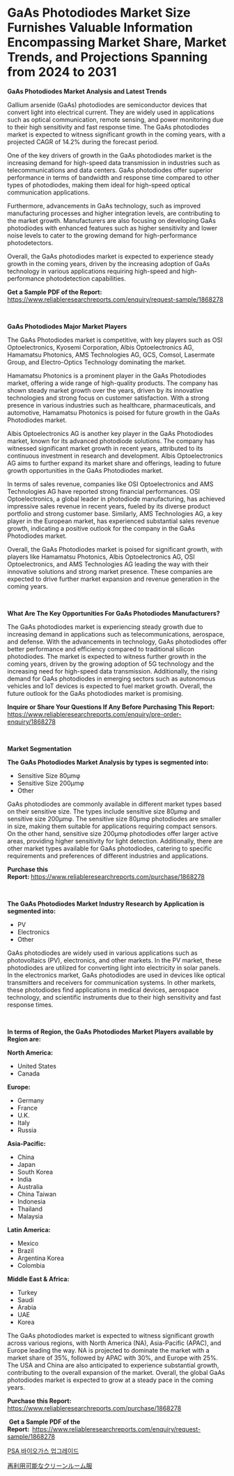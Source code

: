 <p><h1>GaAs Photodiodes Market Size Furnishes Valuable Information Encompassing Market Share, Market Trends, and Projections Spanning from 2024 to 2031</h1></p><p><strong>GaAs Photodiodes Market Analysis and Latest Trends</strong></p>
<p><p>Gallium arsenide (GaAs) photodiodes are semiconductor devices that convert light into electrical current. They are widely used in applications such as optical communication, remote sensing, and power monitoring due to their high sensitivity and fast response time. The GaAs photodiodes market is expected to witness significant growth in the coming years, with a projected CAGR of 14.2% during the forecast period.</p><p>One of the key drivers of growth in the GaAs photodiodes market is the increasing demand for high-speed data transmission in industries such as telecommunications and data centers. GaAs photodiodes offer superior performance in terms of bandwidth and response time compared to other types of photodiodes, making them ideal for high-speed optical communication applications.</p><p>Furthermore, advancements in GaAs technology, such as improved manufacturing processes and higher integration levels, are contributing to the market growth. Manufacturers are also focusing on developing GaAs photodiodes with enhanced features such as higher sensitivity and lower noise levels to cater to the growing demand for high-performance photodetectors.</p><p>Overall, the GaAs photodiodes market is expected to experience steady growth in the coming years, driven by the increasing adoption of GaAs technology in various applications requiring high-speed and high-performance photodetection capabilities.</p></p>
<p><strong>Get a Sample PDF of the Report:&nbsp;</strong> <a href="https://www.reliableresearchreports.com/enquiry/request-sample/1868278">https://www.reliableresearchreports.com/enquiry/request-sample/1868278</a></p>
<p>&nbsp;</p>
<p><strong>GaAs Photodiodes Major Market Players</strong></p>
<p><p>The GaAs Photodiodes market is competitive, with key players such as OSI Optoelectronics, Kyosemi Corporation, Albis Optoelectronics AG, Hamamatsu Photonics, AMS Technologies AG, GCS, Comsol, Lasermate Group, and Electro-Optics Technology dominating the market.</p><p>Hamamatsu Photonics is a prominent player in the GaAs Photodiodes market, offering a wide range of high-quality products. The company has shown steady market growth over the years, driven by its innovative technologies and strong focus on customer satisfaction. With a strong presence in various industries such as healthcare, pharmaceuticals, and automotive, Hamamatsu Photonics is poised for future growth in the GaAs Photodiodes market.</p><p>Albis Optoelectronics AG is another key player in the GaAs Photodiodes market, known for its advanced photodiode solutions. The company has witnessed significant market growth in recent years, attributed to its continuous investment in research and development. Albis Optoelectronics AG aims to further expand its market share and offerings, leading to future growth opportunities in the GaAs Photodiodes market.</p><p>In terms of sales revenue, companies like OSI Optoelectronics and AMS Technologies AG have reported strong financial performances. OSI Optoelectronics, a global leader in photodiode manufacturing, has achieved impressive sales revenue in recent years, fueled by its diverse product portfolio and strong customer base. Similarly, AMS Technologies AG, a key player in the European market, has experienced substantial sales revenue growth, indicating a positive outlook for the company in the GaAs Photodiodes market.</p><p>Overall, the GaAs Photodiodes market is poised for significant growth, with players like Hamamatsu Photonics, Albis Optoelectronics AG, OSI Optoelectronics, and AMS Technologies AG leading the way with their innovative solutions and strong market presence. These companies are expected to drive further market expansion and revenue generation in the coming years.</p></p>
<p>&nbsp;</p>
<p><strong>What Are The Key Opportunities For GaAs Photodiodes Manufacturers?</strong></p>
<p><p>The GaAs photodiodes market is experiencing steady growth due to increasing demand in applications such as telecommunications, aerospace, and defense. With the advancements in technology, GaAs photodiodes offer better performance and efficiency compared to traditional silicon photodiodes. The market is expected to witness further growth in the coming years, driven by the growing adoption of 5G technology and the increasing need for high-speed data transmission. Additionally, the rising demand for GaAs photodiodes in emerging sectors such as autonomous vehicles and IoT devices is expected to fuel market growth. Overall, the future outlook for the GaAs photodiodes market is promising.</p></p>
<p><strong>Inquire or Share Your Questions If Any Before Purchasing This Report:</strong> <a href="https://www.reliableresearchreports.com/enquiry/pre-order-enquiry/1868278">https://www.reliableresearchreports.com/enquiry/pre-order-enquiry/1868278</a></p>
<p>&nbsp;</p>
<p><strong>Market Segmentation</strong></p>
<p><strong>The GaAs Photodiodes Market Analysis by types is segmented into:</strong></p>
<p><ul><li>Sensitive Size 80μmφ</li><li>Sensitive Size 200μmφ</li><li>Other</li></ul></p>
<p><p>GaAs photodiodes are commonly available in different market types based on their sensitive size. The types include sensitive size 80μmφ and sensitive size 200μmφ. The sensitive size 80μmφ photodiodes are smaller in size, making them suitable for applications requiring compact sensors. On the other hand, sensitive size 200μmφ photodiodes offer larger active areas, providing higher sensitivity for light detection. Additionally, there are other market types available for GaAs photodiodes, catering to specific requirements and preferences of different industries and applications.</p></p>
<p><strong>Purchase this Report:&nbsp;</strong><a href="https://www.reliableresearchreports.com/purchase/1868278">https://www.reliableresearchreports.com/purchase/1868278</a></p>
<p>&nbsp;</p>
<p><strong>The GaAs Photodiodes Market Industry Research by Application is segmented into:</strong></p>
<p><ul><li>PV</li><li>Electronics</li><li>Other</li></ul></p>
<p><p>GaAs photodiodes are widely used in various applications such as photovoltaics (PV), electronics, and other markets. In the PV market, these photodiodes are utilized for converting light into electricity in solar panels. In the electronics market, GaAs photodiodes are used in devices like optical transmitters and receivers for communication systems. In other markets, these photodiodes find applications in medical devices, aerospace technology, and scientific instruments due to their high sensitivity and fast response times.</p></p>
<p>&nbsp;</p>
<p><strong>In terms of Region, the GaAs Photodiodes Market Players available by Region are:</strong></p>
<p>
    <p> <strong> North America: </strong>
        <ul>
            <li>United States</li>
            <li>Canada</li>
        </ul>
        </p> 
    <p> <strong> Europe: </strong>
        <ul>
            <li>Germany</li>
            <li>France</li>
            <li>U.K.</li>
            <li>Italy</li>
            <li>Russia</li>
        </ul>
        </p> 
    <p> <strong> Asia-Pacific: </strong>
        <ul>
            <li>China</li>
            <li>Japan</li>
            <li>South Korea</li>
            <li>India</li>
            <li>Australia</li>
            <li>China Taiwan</li>
            <li>Indonesia</li>
            <li>Thailand</li>
            <li>Malaysia</li>
        </ul>
        </p> 
    <p> <strong> Latin America: </strong>
        <ul>
            <li>Mexico</li>
            <li>Brazil</li>
            <li>Argentina Korea</li>
            <li>Colombia</li>
        </ul>
        </p> 
    <p> <strong> Middle East & Africa: </strong>
        <ul>
            <li>Turkey</li>
            <li>Saudi</li>
            <li>Arabia</li>
            <li>UAE</li>
            <li>Korea</li>
        </ul>
    </p>
    </p>
<p><p>The GaAs photodiodes market is expected to witness significant growth across various regions, with North America (NA), Asia-Pacific (APAC), and Europe leading the way. NA is projected to dominate the market with a market share of 35%, followed by APAC with 30%, and Europe with 25%. The USA and China are also anticipated to experience substantial growth, contributing to the overall expansion of the market. Overall, the global GaAs photodiodes market is expected to grow at a steady pace in the coming years.</p></p>
<p><strong>Purchase this Report: </strong><a href="https://www.reliableresearchreports.com/purchase/1868278">https://www.reliableresearchreports.com/purchase/1868278</a></p>
<p>&nbsp;<strong>Get a Sample PDF of the Report:&nbsp;&nbsp;</strong><a href="https://www.reliableresearchreports.com/enquiry/request-sample/1868278">https://www.reliableresearchreports.com/enquiry/request-sample/1868278</a></p>
<p><strong></strong></p>
<p><p><a href="https://github.com/mpodehpw07370073/Market-Research-Report-List-1/blob/main/37844019723.md">PSA 바이오가스 업그레이드</a></p><p><a href="https://github.com/nxboeu02965442/Market-Research-Report-List-1/blob/main/748991410529.md">再利用可能なクリーンルーム服</a></p></p>